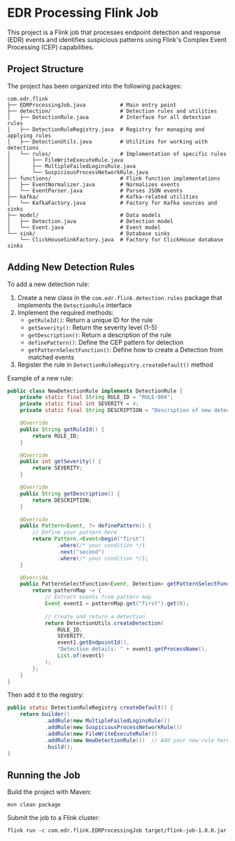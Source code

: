 # EDR Processing Flink Job

This project is a Flink job that processes endpoint detection and response (EDR) events and identifies suspicious patterns using Flink's Complex Event Processing (CEP) capabilities.

## Project Structure

The project has been organized into the following packages:

```
com.edr.flink
├── EDRProcessingJob.java           # Main entry point
├── detection/                      # Detection rules and utilities
│   ├── DetectionRule.java          # Interface for all detection rules
│   ├── DetectionRuleRegistry.java  # Registry for managing and applying rules
│   ├── DetectionUtils.java         # Utilities for working with detections
│   └── rules/                      # Implementation of specific rules
│       ├── FileWriteExecuteRule.java
│       ├── MultipleFailedLoginsRule.java
│       └── SuspiciousProcessNetworkRule.java
├── functions/                      # Flink function implementations
│   ├── EventNormalizer.java        # Normalizes events
│   └── EventParser.java            # Parses JSON events
├── kafka/                          # Kafka-related utilities
│   └── KafkaFactory.java           # Factory for Kafka sources and sinks
├── model/                          # Data models
│   ├── Detection.java              # Detection model
│   └── Event.java                  # Event model
└── sink/                           # Database sinks
    └── ClickHouseSinkFactory.java  # Factory for ClickHouse database sinks
```

## Adding New Detection Rules

To add a new detection rule:

1. Create a new class in the `com.edr.flink.detection.rules` package that implements the `DetectionRule` interface
2. Implement the required methods:
   - `getRuleId()`: Return a unique ID for the rule
   - `getSeverity()`: Return the severity level (1-5)
   - `getDescription()`: Return a description of the rule
   - `definePattern()`: Define the CEP pattern for detection
   - `getPatternSelectFunction()`: Define how to create a Detection from matched events
3. Register the rule in `DetectionRuleRegistry.createDefault()` method

Example of a new rule:

```java
public class NewDetectionRule implements DetectionRule {
    private static final String RULE_ID = "RULE-004";
    private static final int SEVERITY = 4;
    private static final String DESCRIPTION = "Description of new detection";

    @Override
    public String getRuleId() {
        return RULE_ID;
    }

    @Override
    public int getSeverity() {
        return SEVERITY;
    }

    @Override
    public String getDescription() {
        return DESCRIPTION;
    }

    @Override
    public Pattern<Event, ?> definePattern() {
        // Define your pattern here
        return Pattern.<Event>begin("first")
                .where(/* your condition */)
                .next("second")
                .where(/* your condition */);
    }

    @Override
    public PatternSelectFunction<Event, Detection> getPatternSelectFunction() {
        return patternMap -> {
            // Extract events from pattern map
            Event event1 = patternMap.get("first").get(0);
            
            // Create and return a detection
            return DetectionUtils.createDetection(
                RULE_ID, 
                SEVERITY, 
                event1.getEndpointId(),
                "Detection details: " + event1.getProcessName(),
                List.of(event1)
            );
        };
    }
}
```

Then add it to the registry:

```java
public static DetectionRuleRegistry createDefault() {
    return builder()
            .addRule(new MultipleFailedLoginsRule())
            .addRule(new SuspiciousProcessNetworkRule())
            .addRule(new FileWriteExecuteRule())
            .addRule(new NewDetectionRule())  // Add your new rule here
            .build();
}
```

## Running the Job

Build the project with Maven:

```
mvn clean package
```

Submit the job to a Flink cluster:

```
flink run -c com.edr.flink.EDRProcessingJob target/flink-job-1.0.0.jar
``` 